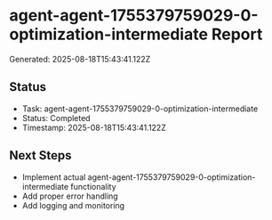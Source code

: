# agent-agent-1755379759029-0-optimization-intermediate Report

Generated: 2025-08-18T15:43:41.122Z

## Status
- Task: agent-agent-1755379759029-0-optimization-intermediate
- Status: Completed
- Timestamp: 2025-08-18T15:43:41.122Z

## Next Steps
- Implement actual agent-agent-1755379759029-0-optimization-intermediate functionality
- Add proper error handling
- Add logging and monitoring
